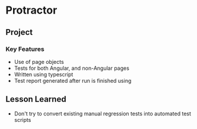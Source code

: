 # Protractor

## Project

### Key Features
* Use of page objects
* Tests for both Angular, and non-Angular pages
* Written using typescript
* Test report generated after run is finished using

## Lesson Learned
* Don't try to convert existing manual regression tests into automated test scripts
